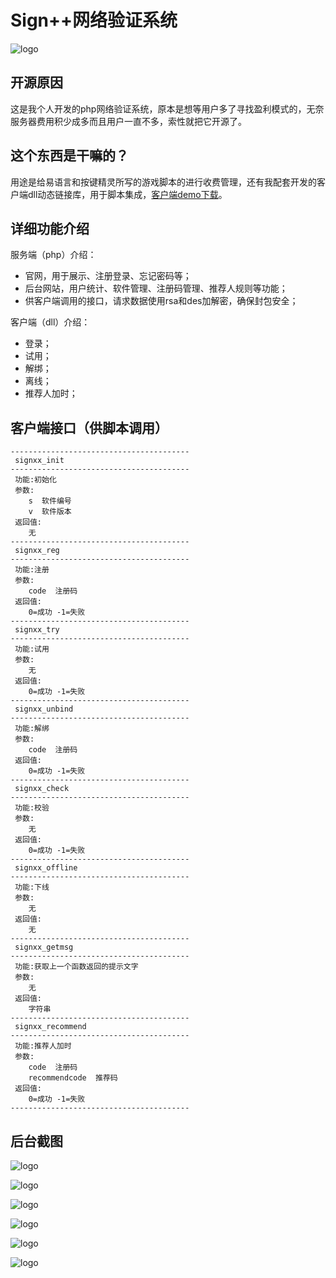 # Sign++网络验证系统

![logo](http://img0.ph.126.net/uUl-CxZ3kzPRi5U6EWuPXQ==/6632043032514045099.png)

## 开源原因

这是我个人开发的php网络验证系统，原本是想等用户多了寻找盈利模式的，无奈服务器费用积少成多而且用户一直不多，索性就把它开源了。

## 这个东西是干嘛的？

用途是给易语言和按键精灵所写的游戏脚本的进行收费管理，还有我配套开发的客户端dll动态链接库，用于脚本集成，[客户端demo下载](http://signxx.ys168.com/)。

## 详细功能介绍

服务端（php）介绍：

* 官网，用于展示、注册登录、忘记密码等；
* 后台网站，用户统计、软件管理、注册码管理、推荐人规则等功能；
* 供客户端调用的接口，请求数据使用rsa和des加解密，确保封包安全；

客户端（dll）介绍：

* 登录；
* 试用；
* 解绑；
* 离线；
* 推荐人加时；

## 客户端接口（供脚本调用）

```
----------------------------------------
 signxx_init
----------------------------------------
 功能:初始化
 参数:
    s  软件编号
    v  软件版本
 返回值:
    无
----------------------------------------
 signxx_reg
----------------------------------------
 功能:注册
 参数:
    code  注册码
 返回值:
    0=成功 -1=失败
----------------------------------------
 signxx_try
----------------------------------------
 功能:试用
 参数:
    无
 返回值:
    0=成功 -1=失败
----------------------------------------
 signxx_unbind
----------------------------------------
 功能:解绑
 参数:
    code  注册码
 返回值:
    0=成功 -1=失败
----------------------------------------
 signxx_check
----------------------------------------
 功能:校验
 参数:
    无
 返回值:
    0=成功 -1=失败
----------------------------------------
 signxx_offline
----------------------------------------
 功能:下线
 参数:
    无
 返回值:
    无
----------------------------------------
 signxx_getmsg
----------------------------------------
 功能:获取上一个函数返回的提示文字
 参数:
    无
 返回值:
    字符串
----------------------------------------
 signxx_recommend
----------------------------------------
 功能:推荐人加时
 参数:
    code  注册码
    recommendcode  推荐码
 返回值:
    0=成功 -1=失败
----------------------------------------

```

## 后台截图

![logo](http://img2.ph.126.net/Kck9QNwRtkY6ud670oG2SQ==/6631977061816373810.png)

![logo](http://img2.ph.126.net/mSt-J1V0yuVqpuei8opRWg==/6632018843258224193.png)

![logo](http://img2.ph.126.net/OfltlQQWUZj6JqLsbsE58g==/6631838523351277550.png)

![logo](http://img0.ph.126.net/MOqEiy5dGMV_iPcDcYkUqA==/6632093610048917631.png)

![logo](http://img2.ph.126.net/gk9hqTsF3zu8hi3Kxd2qYw==/6632080415909383718.png)

![logo](http://img0.ph.126.net/Z3yMMvC4sUUpmP2N_MJFcQ==/6631926484281493275.png)
